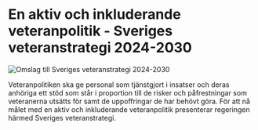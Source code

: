 # En aktiv och inkluderande veteranpolitik - Sveriges veteranstrategi 2024-2030

![Omslag till Sveriges veteranstrategi 2024-2030](/contentassets/6bc22e5d281f48eabe79e6a508052812/omslag-till-sveriges-veteranstrategi-2024-2030.png?width=150&quality=85)


Veteranpolitiken ska ge personal som tjänstgjort i insatser och deras anhöriga ett stöd som står i proportion till de risker och påfrestningar som veteranerna utsätts för samt de uppoffringar de har behövt göra. För att nå målet med en aktiv och inkluderande veteranpolitik presenterar regeringen härmed Sveriges veteranstrategi.
